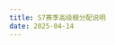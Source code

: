 ```yaml
---
title: S7赛季高级粮分配说明
date: 2025-04-14
---
```

<!DOCTYPE html>
<html lang="zh-CN">
<head>
    <meta charset="UTF-8">
    <meta name="viewport" content="width=device-width, initial-scale=1.0">
    <title>S7赛季资源州高级地分配</title>
    <link href="https://cdn.jsdelivr.net/npm/tailwindcss@2.2.19/dist/tailwind.min.css" rel="stylesheet">
    <link rel="stylesheet" href="https://cdnjs.cloudflare.com/ajax/libs/font-awesome/6.0.0-beta3/css/all.min.css">
    <style>
        :root {
            --primary-color: #8B0000;
            --secondary-color: #D4AF37;
            --text-color: #333;
            --bg-color: #f8f5f0;
            --card-bg: #fff;
            --border-color: #e2d8c9;
            --shadow-color: rgba(0, 0, 0, 0.1);
        }

        .dark {
            --primary-color: #D4AF37;
            --secondary-color: #8B0000;
            --text-color: #e2d8c9;
            --bg-color: #1a1a1a;
            --card-bg: #2a2a2a;
            --border-color: #444;
            --shadow-color: rgba(0, 0, 0, 0.3);
        }

        /* 其他样式保持不变... */
        
        /* 修改背景颜色相关样式 */
        .bg-highlight {
            background-color: #f0e6d2; /* 浅色模式下更清晰的背景色 */
        }
        
        .dark .bg-highlight {
            background-color: #2c2416; /* 深色模式下更清晰的背景色 */
        }
        
        /* 微信图标样式 */
        .wechat-icon {
            cursor: pointer;
            transition: all 0.3s ease;
        }
        
        .wechat-icon:hover {
            transform: scale(1.1);
        }
    </style>
</head>
<body>
    <!-- 头部保持不变... -->

    <main class="container mx-auto py-8 px-4">
        <!-- 前面的部分保持不变... -->

        <section class="section mb-12">
            <div class="card p-6 mb-8">
                <h2 class="text-xl md:text-2xl font-bold mb-4 primary-color">分配结果公示</h2>
                <p class="mb-4">详细名单与地块坐标对应，请查看腾讯文档：</p>
                <a href="https://docs.qq.com/sheet/DQ2VyeVhhR2t6SkVB?tab=bc9nk0" target="_blank" class="inline-block bg-primary text-white font-bold py-2 px-4 rounded-lg hover:bg-opacity-90 transition-all duration-300 mb-6 btn">
                    <i class="fas fa-external-link-alt mr-2"></i>查看详细分配表
                </a>
                
                <div class="mt-6">
                    <!-- 修改图片为可点击链接 -->
                    <a href="https://docs.qq.com/sheet/DQ2VyeVhhR2t6SkVB?tab=bc9nk0" target="_blank">
                        <img src="https://s3.bmp.ovh/imgs/2025/04/14/e99fd7987de9441a.png" alt="资源分配表" class="w-full rounded-lg shadow-lg hover:opacity-90 transition-all duration-300">
                    </a>
                </div>
            </div>
        </section>

        <!-- 后续监督方案部分保持不变... -->
    </main>

    <!-- 修改页脚背景颜色并添加微信图标 -->
    <footer class="bg-highlight py-8">
        <div class="container mx-auto px-4">
            <div class="flex flex-col md:flex-row justify-between items-center">
                <div class="mb-6 md:mb-0">
                    <h3 class="text-lg font-bold mb-2 primary-color">作者信息</h3>
                    <p class="mb-1"><span class="font-bold">作者姓名:</span> 听雪丨莫莫</p>
                    <p class="flex items-center">
                        <span class="font-bold mr-2">社交媒体:</span> 
                        <a href="weixin://dl/chat?great_momo" class="wechat-icon flex items-center" id="wechat-link">
                            <i class="fab fa-weixin text-xl mr-1 text-green-600"></i>
                            <span>great_momo</span>
                        </a>
                    </p>
                </div>
                <div class="text-center md:text-right">
                    <p class="text-sm opacity-75">© 2025年 风丶天蓝听雪</p>
                    <p class="text-sm opacity-75 mt-1">保留所有权利</p>
                </div>
            </div>
        </div>
    </footer>

    <script>
        // 主题切换功能保持不变...
        
        // 添加微信链接处理
        document.getElementById('wechat-link').addEventListener('click', function(e) {
            // 尝试打开微信
            // 如果在移动设备上，这可能会直接打开微信
            // 在桌面设备上，可能需要复制微信号
            if(!/mobile|android|iphone|ipad|phone/i.test(navigator.userAgent)) {
                e.preventDefault();
                const wechatId = 'great_momo';
                navigator.clipboard.writeText(wechatId).then(() => {
                    alert('微信号已复制到剪贴板: ' + wechatId);
                }).catch(err => {
                    console.error('复制失败: ', err);
                    alert('请手动复制微信号: ' + wechatId);
                });
            }
        });
    </script>
</body>
</html>
